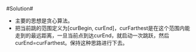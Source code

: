 #Solution#

*   主要的思想是贪心算法。
*   把当前跳的范围定义为[curBegin, curEnd]，curFarthest是在这个范围内能走到的最远距离，一旦当前点到达curEnd，就启动一次跳跃，然后curEnd=curFarthest。保持这种思路进行下去。